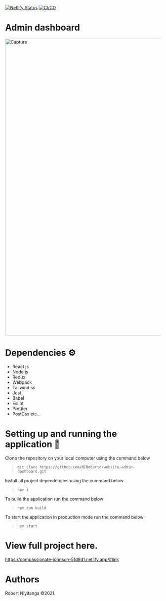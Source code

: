 [![Netlify Status](https://api.netlify.com/api/v1/badges/c9900a96-ec07-4d51-8155-f7ad0c9a8e06/deploy-status)](https://app.netlify.com/sites/admin-dashboard-template/deploys)
[![CI/CD](https://github.com/NIRoberto/website-admin-dashboard/actions/workflows/ci.yaml/badge.svg)](https://github.com/NIRoberto/website-admin-dashboard/actions/workflows/ci.yaml)



# Admin dashboard
<img width="960" alt="Capture" src="https://user-images.githubusercontent.com/68561655/113695148-d53f6e00-96d0-11eb-9909-8cfb58a07ad6.PNG">

# Dependencies ⚙︎

- React js
- Node js
- Redux
- Webpack
- Tailwind ss
- Jest
- Babel
- Eslint
- Prettier
- PostCss etc...

# Setting up and running the application 🔧

Clone the repository on your local computer using the command below

> `git clone https://github.com/NIRoberto/website-admin-dashboard.git`

Install all project dependencies using the command below

> `npm i`

To build the application run the command below

> `npm run build`

To start the application in production mode run the command below

> `npm start`

# View  full  project  here.

  https://compassionate-johnson-5fd9d1.netlify.app/#link

# Authors

Robert Niyitanga &copy;2021.
